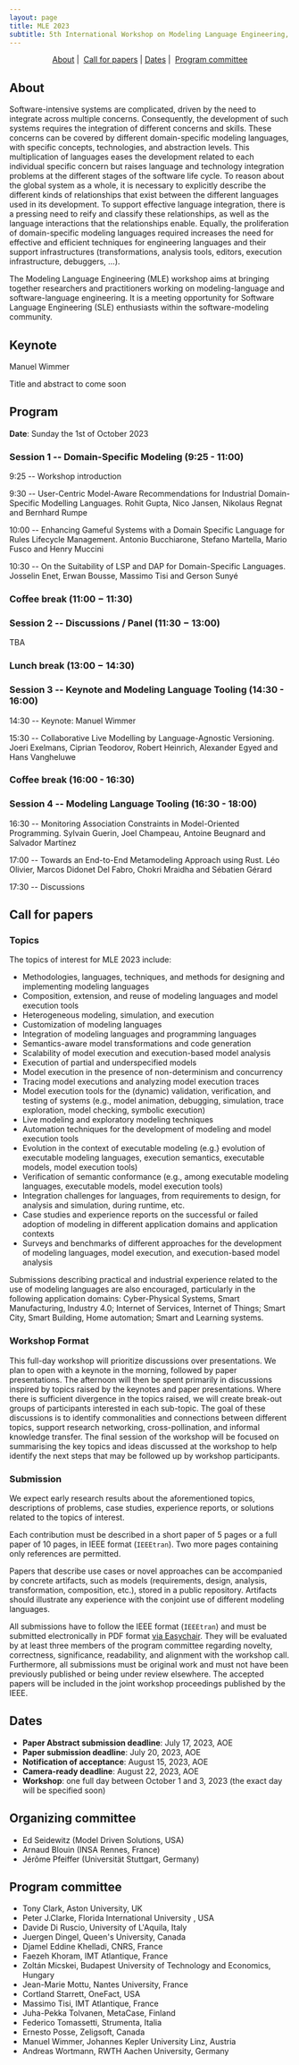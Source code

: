```yaml
---
layout: page
title: MLE 2023
subtitle: 5th International Workshop on Modeling Language Engineering, October 1-3, 2023 <br /> Co-located with <a href="https://conf.researchr.org/home/models-2023">MODELS 2023</a>
---
```


<p align="center">
  <a href="#about">About</a> | 
  <!-- <a href="#keynote">Keynote</a> |  -->
  <!-- <a href="#program">Program</a> | -->
  <a href="#call-for-papers">Call for papers</a> |
  <a href="#dates">Dates</a> | 
  <a href="#program-committee">Program committee</a>
</p>


## About

Software-intensive systems are complicated, driven by the need to integrate across multiple concerns.
Consequently, the development of such systems requires the integration of different concerns and skills.
These concerns can be covered by different domain-specific modeling languages, with specific concepts, technologies, and abstraction levels.
This multiplication of languages eases the development related to each individual specific concern but raises language and technology integration problems at the different stages of the software life cycle.
To reason about the global system as a whole, it is necessary to explicitly describe the different kinds of relationships that exist between the different languages used in its development.
To support effective language integration, there is a pressing need to reify and classify these relationships, as well as the language interactions that the relationships enable.
Equally, the proliferation of domain-specific modeling languages required increases the need for effective and efficient techniques for engineering languages and their support infrastructures (transformations, analysis tools, editors, execution infrastructure, debuggers, …).

The Modeling Language Engineering (MLE) workshop aims at bringing together researchers and practitioners working on modeling-language and software-language engineering. It is a meeting opportunity for Software Language Engineering (SLE) enthusiasts within the software-modeling community.


## Keynote

Manuel Wimmer

Title and abstract to come soon


## Program

**Date**: Sunday the 1st of October 2023


### Session 1 -- Domain-Specific Modeling (9:25 - 11:00)

9:25 -- Workshop introduction

9:30 -- User-Centric Model-Aware Recommendations for Industrial Domain-Specific Modelling Languages. Rohit Gupta, Nico Jansen, Nikolaus Regnat and Bernhard Rumpe

10:00 -- Enhancing Gameful Systems with a Domain Specific Language for Rules Lifecycle Management. Antonio Bucchiarone, Stefano Martella, Mario Fusco and Henry Muccini

10:30 -- On the Suitability of LSP and DAP for Domain-Specific Languages. Josselin Enet, Erwan Bousse, Massimo Tisi and Gerson Sunyé


### Coffee break (11:00 − 11:30)

### Session 2 -- Discussions / Panel (11:30 − 13:00)
TBA

 
### Lunch break (13:00 − 14:30)


### Session 3 -- Keynote and Modeling Language Tooling  (14:30 - 16:00)

14:30 -- Keynote: Manuel Wimmer

15:30 -- Collaborative Live Modelling by Language-Agnostic Versioning. Joeri Exelmans, Ciprian Teodorov, Robert Heinrich, Alexander Egyed and Hans Vangheluwe


### Coffee break (16:00 - 16:30)

### Session 4 -- Modeling Language Tooling (16:30 - 18:00)

16:30 -- Monitoring Association Constraints in Model-Oriented Programming. Sylvain Guerin, Joel Champeau, Antoine Beugnard and Salvador Martínez

17:00 -- Towards an End-to-End Metamodeling Approach using Rust. Léo Olivier, Marcos Didonet Del Fabro, Chokri Mraidha and Sébatien Gérard

17:30 -- Discussions


## Call for papers

### Topics

The topics of interest for MLE 2023 include:


- Methodologies, languages, techniques, and methods for designing and implementing modeling languages
- Composition, extension, and reuse of modeling languages and model execution tools
- Heterogeneous modeling, simulation, and execution
- Customization of modeling languages
- Integration of modeling languages and programming languages
- Semantics-aware model transformations and code generation
- Scalability of model execution and execution-based model analysis
- Execution of partial and underspecified models
- Model execution in the presence of non-determinism and concurrency
- Tracing model executions and analyzing model execution traces
- Model execution tools for the (dynamic) validation, verification, and testing of systems (e.g., model animation, debugging, simulation, trace exploration, model checking, symbolic execution)
- Live modeling and exploratory modeling techniques
- Automation techniques for the development of modeling and model execution tools
- Evolution in the context of executable modeling (e.g.} evolution of executable modeling languages, execution semantics, executable models, model execution tools)
- Verification of semantic conformance (e.g., among executable modeling languages, executable models, model execution tools)
- Integration challenges for languages, from requirements to design, for analysis and simulation, during runtime, etc.
- Case studies and experience reports on the successful or failed adoption of modeling in different application domains and application contexts
- Surveys and benchmarks of different approaches for the development of modeling languages, model execution, and execution-based model analysis

Submissions describing practical and industrial experience related to the use of modeling languages are also encouraged, particularly in the following application domains:
Cyber-Physical Systems, Smart Manufacturing, Industry 4.0;  Internet of Services, Internet of Things; Smart City, Smart Building, Home automation; Smart and Learning systems.


### Workshop Format

This full-day workshop will prioritize discussions over presentations. We plan to open with a keynote in the morning, followed by paper presentations. 
The afternoon will then be spent primarily in discussions inspired by topics raised by the keynotes and paper presentations. 
Where there is sufficient divergence in the topics raised, we will create break-out groups of participants interested in each sub-topic. The goal of these discussions is to identify commonalities and connections between different topics, support research networking, cross-pollination, and informal knowledge transfer. 
The final session of the workshop will be focused on summarising the key topics and ideas discussed at the workshop to help identify the next steps that may be followed up by workshop participants.

### Submission

We expect early research results about the aforementioned topics, descriptions of problems, case studies, experience reports, or solutions related to the topics of interest.

Each contribution must be described in a short paper of 5 pages or a full paper of 10 pages, in IEEE format (`IEEEtran`).
Two more pages containing only references are permitted.

Papers that describe use cases or novel approaches can be accompanied by concrete artifacts, such as models (requirements, design, analysis, transformation, composition, etc.), stored in a public repository. Artifacts should illustrate any experience with the conjoint use of different modeling languages.


All submissions have to follow the IEEE format (`IEEEtran`) and must be submitted electronically in PDF format [via Easychair](https://easychair.org/conferences/?conf=mle23). They will be evaluated by at least three members of the program committee regarding novelty, correctness, significance, readability, and alignment with the workshop call. 
Furthermore, all submissions must be original work and must not have been previously published or being under review elsewhere. 
The accepted papers will be included in the joint workshop proceedings published by the IEEE.


## Dates

- **Paper Abstract submission deadline**: July 17, 2023, AOE
- **Paper submission deadline**: July 20, 2023, AOE
- **Notification of acceptance**: August 15, 2023, AOE
- **Camera-ready deadline**: August 22, 2023, AOE
- **Workshop**: one full day between October 1 and 3, 2023 (the exact day will be specified soon)

## Organizing committee

- Ed Seidewitz (Model Driven Solutions, USA)
- Arnaud Blouin (INSA Rennes, France)
- Jérôme Pfeiffer (Universität Stuttgart, Germany)

## Program committee

- Tony Clark, Aston University, UK
- Peter J.Clarke, Florida International University , USA
- Davide Di Ruscio, University of L'Aquila, Italy
- Juergen Dingel, Queen's University, Canada
- Djamel Eddine Khelladi, CNRS, France
- Faezeh Khoram, IMT Atlantique, France
- Zoltán Micskei, Budapest University of Technology and Economics, Hungary
- Jean-Marie Mottu, Nantes University, France
- Cortland Starrett, OneFact, USA
- Massimo Tisi, IMT Atlantique, France
- Juha-Pekka Tolvanen, MetaCase, Finland
- Federico Tomassetti, Strumenta, Italia
- Ernesto Posse, Zeligsoft, Canada
- Manuel Wimmer, Johannes Kepler University Linz, Austria
- Andreas Wortmann, RWTH Aachen University, Germany
